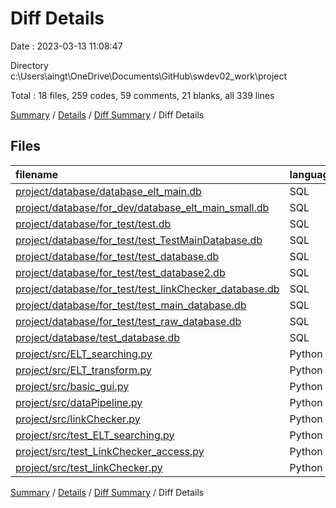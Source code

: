 # Diff Details

Date : 2023-03-13 11:08:47

Directory c:\\Users\\aingt\\OneDrive\\Documents\\GitHub\\swdev02_work\\project

Total : 18 files,  259 codes, 59 comments, 21 blanks, all 339 lines

[Summary](results.md) / [Details](details.md) / [Diff Summary](diff.md) / Diff Details

## Files
| filename | language | code | comment | blank | total |
| :--- | :--- | ---: | ---: | ---: | ---: |
| [project/database/database_elt_main.db](/project/database/database_elt_main.db) | SQL | 198 | 0 | 6 | 204 |
| [project/database/for_dev/database_elt_main_small.db](/project/database/for_dev/database_elt_main_small.db) | SQL | 56 | 0 | -1 | 55 |
| [project/database/for_test/test.db](/project/database/for_test/test.db) | SQL | -6 | 0 | 0 | -6 |
| [project/database/for_test/test_TestMainDatabase.db](/project/database/for_test/test_TestMainDatabase.db) | SQL | -7 | 0 | 0 | -7 |
| [project/database/for_test/test_database.db](/project/database/for_test/test_database.db) | SQL | -5 | 0 | 0 | -5 |
| [project/database/for_test/test_database2.db](/project/database/for_test/test_database2.db) | SQL | -5 | 0 | 0 | -5 |
| [project/database/for_test/test_linkChecker_database.db](/project/database/for_test/test_linkChecker_database.db) | SQL | 6 | 0 | 0 | 6 |
| [project/database/for_test/test_main_database.db](/project/database/for_test/test_main_database.db) | SQL | -5 | 0 | 0 | -5 |
| [project/database/for_test/test_raw_database.db](/project/database/for_test/test_raw_database.db) | SQL | -47 | 0 | -4 | -51 |
| [project/database/test_database.db](/project/database/test_database.db) | SQL | -4 | 0 | 0 | -4 |
| [project/src/ELT_searching.py](/project/src/ELT_searching.py) | Python | 2 | 36 | 2 | 40 |
| [project/src/ELT_transform.py](/project/src/ELT_transform.py) | Python | 7 | 1 | 0 | 8 |
| [project/src/basic_gui.py](/project/src/basic_gui.py) | Python | 17 | 6 | 4 | 27 |
| [project/src/dataPipeline.py](/project/src/dataPipeline.py) | Python | 0 | -2 | -2 | -4 |
| [project/src/linkChecker.py](/project/src/linkChecker.py) | Python | 1 | -1 | -1 | -1 |
| [project/src/test_ELT_searching.py](/project/src/test_ELT_searching.py) | Python | 33 | 6 | 8 | 47 |
| [project/src/test_LinkChecker_access.py](/project/src/test_LinkChecker_access.py) | Python | 20 | 2 | 7 | 29 |
| [project/src/test_linkChecker.py](/project/src/test_linkChecker.py) | Python | -2 | 11 | 2 | 11 |

[Summary](results.md) / [Details](details.md) / [Diff Summary](diff.md) / Diff Details